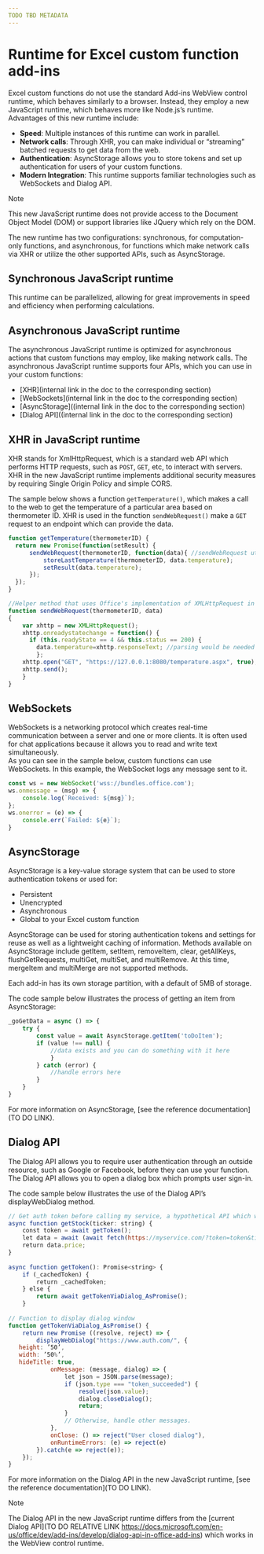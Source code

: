 ```yaml
---
TODO TBD METADATA
---
```


# Runtime for Excel custom function add-ins

Excel custom functions do not use the standard Add-ins WebView control runtime, which behaves similarly to a browser. Instead, they employ a new JavaScript runtime, which behaves more like Node.js’s runtime.  
Advantages of this new runtime include:  
- **Speed**: Multiple instances of this runtime can work in parallel. 
- **Network calls**: Through XHR, you can make individual or “streaming” batched requests to get data from the web.
- **Authentication**: AsyncStorage allows you to store tokens and set up authentication for users of your custom functions.
- **Modern Integration**: This runtime supports familiar technologies such as WebSockets and Dialog API.

> [!NOTE] 
> This new JavaScript runtime does not provide access to the Document Object Model (DOM) or support libraries like JQuery which rely on the DOM.

The new runtime has two configurations: synchronous, for computation-only functions, and asynchronous, for functions which make network calls via XHR or utilize the other supported APIs, such as AsyncStorage.  

## Synchronous JavaScript runtime 
This runtime can be parallelized, allowing for great improvements in speed and efficiency when performing calculations.

## Asynchronous JavaScript runtime 
The asynchronous JavaScript runtime is optimized for asynchronous actions that custom functions may employ, like making network calls. The asynchronous JavaScript runtime supports four APIs, which you can use in your custom functions:  
- [XHR](internal link in the doc to the corresponding section)
- [WebSockets](internal link in the doc to the corresponding section)
- [AsyncStorage]((internal link in the doc to the corresponding section)
- [Dialog API]((internal link in the doc to the corresponding section)

## XHR in JavaScript runtime 
XHR stands for XmlHttpRequest, which is a standard web API which performs HTTP requests, such as `POST`, `GET`, etc, to interact with servers. XHR in the new JavaScript runtime implements additional security measures by requiring Single Origin Policy and simple CORS.  

The sample below shows a function `getTemperature()`, which makes a call to the web to get the temperature of a particular area based on thermometer ID. XHR is used in the function `sendWebRequest()` make a `GET` request to an endpoint which can provide the data.  

```js
function getTemperature(thermometerID) {
  return new Promise(function(setResult) {
      sendWebRequest(thermometerID, function(data){ //sendWebRequest utilizes XHR, see its definition below
          storeLastTemperature(thermometerID, data.temperature);
          setResult(data.temperature);
      });
  });
}

//Helper method that uses Office's implementation of XMLHttpRequest in the new JavaScript runtime for custom functions  
function sendWebRequest(thermometerID, data)
{
    var xhttp = new XMLHttpRequest();
    xhttp.onreadystatechange = function() {
      if (this.readyState == 4 && this.status == 200) {
        data.temperature=xhttp.responseText; //parsing would be needed here rather than blind assignment
        };
    xhttp.open("GET", "https://127.0.0.1:8080/temperature.aspx", true);
    xhttp.send();  
    }
}

```

## WebSockets

WebSockets is a networking protocol which creates real-time communication between a server and one or more clients. It is often used for chat applications because it allows you to read and write text simultaneously.  
As you can see in the sample below, custom functions can use WebSockets. In this example, the WebSocket logs any message sent to it.  

```js
const ws = new WebSocket('wss://bundles.office.com');
ws.onmessage = (msg) => {
    console.log(`Received: ${msg}`);
};
ws.onerror = (e) => {
    console.err(`Failed: ${e}`);
}
```

## AsyncStorage
AsyncStorage is a key-value storage system that can be used to store authentication tokens or used for:

- Persistent
- Unencrypted
- Asynchronous
- Global to your Excel custom function

AsyncStorage can be used for storing authentication tokens and settings for reuse as well as a lightweight caching of information. Methods available on AsyncStorage include getItem, setItem, removeItem, clear, getAllKeys, flushGetRequests, multiGet, multiSet, and multiRemove. At this time, mergeItem and multiMerge are not supported methods.  

Each add-in has its own storage partition, with a default of 5MB of storage.  

The code sample below illustrates the process of getting an item from AsyncStorage: 

```js
_goGetData = async () => {
    try {
        const value = await AsyncStorage.getItem('toDoItem');
        if (value !== null) {
            //data exists and you can do something with it here
            }
        } catch (error) {
            //handle errors here
        }
    }
}
```

For more information on AsyncStorage, [see the reference documentation](TO DO LINK).  

## Dialog API
The Dialog API allows you to require user authentication through an outside resource, such as Google or Facebook, before they can use your function. The Dialog API allows you to open a dialog box which prompts user sign-in.  

The code sample below illustrates the use of the Dialog API’s displayWebDialog method.  
```js 
// Get auth token before calling my service, a hypothetical API which will deliver a stock price based on stock ticker string, such as "MSFT." 
async function getStock(ticker: string) { 
    const token = await getToken(); 
    let data = await (await fetch(https://myservice.com/?token=token&ticker= + ticker).json()); 
    return data.price; 
} 
 
async function getToken(): Promise<string> { 
    if (_cachedToken) { 
        return _cachedToken; 
    } else {
        return await getTokenViaDialog_AsPromise(); 
    }
  
// Function to display dialog window 
function getTokenViaDialog_AsPromise() { 
    return new Promise ((resolve, reject) => { 
        displayWebDialog("https://www.auth.com/", { 
   height: ’50’, 
   width: ’50%’, 
   hideTitle: true, 
            onMessage: (message, dialog) => { 
                let json = JSON.parse(message); 
                if (json.type === "token_succeeded") { 
                    resolve(json.value); 
                    dialog.closeDialog(); 
                    return; 
                } 
                // Otherwise, handle other messages. 
            }, 
            onClose: () => reject("User closed dialog"), 
            onRuntimeErrors: (e) => reject(e)  
        }).catch(e => reject(e)); 
    }); 
} 
```

For more information on the Dialog API in the new JavaScript runtime, [see the reference documentation](TO DO LINK).

> [!NOTE]
> The Dialog API in the new JavaScript runtime differs from the [current Dialog API](TO DO RELATIVE LINK https://docs.microsoft.com/en-us/office/dev/add-ins/develop/dialog-api-in-office-add-ins) which works in the WebView control runtime.  